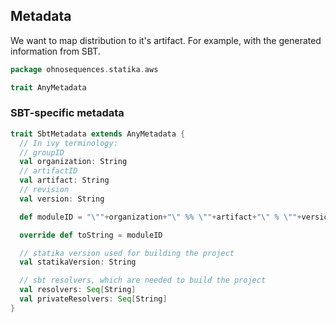 ## Metadata

We want to map distribution to it's artifact. For example, with the generated information from SBT.


```scala
package ohnosequences.statika.aws

trait AnyMetadata
```

### SBT-specific metadata

```scala
trait SbtMetadata extends AnyMetadata {
  // In ivy terminology:
  // groupID
  val organization: String
  // artifactID
  val artifact: String
  // revision
  val version: String

  def moduleID = "\""+organization+"\" %% \""+artifact+"\" % \""+version+"\""

  override def toString = moduleID

  // statika version used for building the project
  val statikaVersion: String

  // sbt resolvers, which are needed to build the project
  val resolvers: Seq[String]
  val privateResolvers: Seq[String]
}


```
